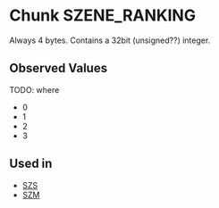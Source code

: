 # Chunk SZENE_RANKING #

Always 4 bytes. Contains a 32bit (unsigned??) integer.

## Observed Values ##

TODO: where

- 0
- 1
- 2
- 3

## Used in ##

- [SZS](../szs.md)
- [SZM](../szm.md)

